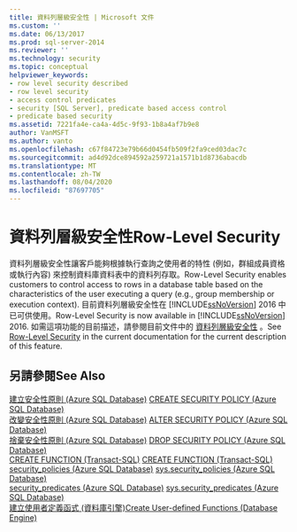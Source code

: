 ```yaml
---
title: 資料列層級安全性 | Microsoft 文件
ms.custom: ''
ms.date: 06/13/2017
ms.prod: sql-server-2014
ms.reviewer: ''
ms.technology: security
ms.topic: conceptual
helpviewer_keywords:
- row level security described
- row level security
- access control predicates
- security [SQL Server], predicate based access control
- predicate based security
ms.assetid: 7221fa4e-ca4a-4d5c-9f93-1b8a4af7b9e8
author: VanMSFT
ms.author: vanto
ms.openlocfilehash: c67f84723e79b66d0454fb509f2fa9ced03dac7c
ms.sourcegitcommit: ad4d92dce894592a259721a1571b1d8736abacdb
ms.translationtype: MT
ms.contentlocale: zh-TW
ms.lasthandoff: 08/04/2020
ms.locfileid: "87697705"
---
```

# <a name="row-level-security"></a><span data-ttu-id="f19c0-102">資料列層級安全性</span><span class="sxs-lookup"><span data-stu-id="f19c0-102">Row-Level Security</span></span>
  <span data-ttu-id="f19c0-103">資料列層級安全性讓客戶能夠根據執行查詢之使用者的特性 (例如，群組成員資格或執行內容) 來控制資料庫資料表中的資料列存取。</span><span class="sxs-lookup"><span data-stu-id="f19c0-103">Row-Level Security enables customers to control access to rows in a database table based on the characteristics of the user executing a query (e.g., group membership or execution context).</span></span> <span data-ttu-id="f19c0-104">目前資料列層級安全性在 [!INCLUDE[ssNoVersion](../../includes/ssnoversion-md.md)] 2016 中已可供使用。</span><span class="sxs-lookup"><span data-stu-id="f19c0-104">Row-Level Security is now available in [!INCLUDE[ssNoVersion](../../includes/ssnoversion-md.md)] 2016.</span></span> <span data-ttu-id="f19c0-105">如需這項功能的目前描述，請參閱目前文件中的 [資料列層級安全性](https://msdn.microsoft.com/library/dn765131.aspx) 。</span><span class="sxs-lookup"><span data-stu-id="f19c0-105">See [Row-Level Security](https://msdn.microsoft.com/library/dn765131.aspx) in the current documentation for the current description of this feature.</span></span>  
  
## <a name="see-also"></a><span data-ttu-id="f19c0-106">另請參閱</span><span class="sxs-lookup"><span data-stu-id="f19c0-106">See Also</span></span>  
 <span data-ttu-id="f19c0-107">[建立安全性原則 &#40;Azure SQL Database&#41;](/sql/t-sql/statements/create-security-policy-transact-sql) </span><span class="sxs-lookup"><span data-stu-id="f19c0-107">[CREATE SECURITY POLICY &#40;Azure SQL Database&#41;](/sql/t-sql/statements/create-security-policy-transact-sql) </span></span>  
 <span data-ttu-id="f19c0-108">[改變安全性原則 &#40;Azure SQL Database&#41;](/sql/t-sql/statements/alter-security-policy-transact-sql) </span><span class="sxs-lookup"><span data-stu-id="f19c0-108">[ALTER SECURITY POLICY &#40;Azure SQL Database&#41;](/sql/t-sql/statements/alter-security-policy-transact-sql) </span></span>  
 <span data-ttu-id="f19c0-109">[捨棄安全性原則 &#40;Azure SQL Database&#41;](/sql/t-sql/statements/drop-security-policy-transact-sql) </span><span class="sxs-lookup"><span data-stu-id="f19c0-109">[DROP SECURITY POLICY &#40;Azure SQL Database&#41;](/sql/t-sql/statements/drop-security-policy-transact-sql) </span></span>  
 <span data-ttu-id="f19c0-110">[CREATE FUNCTION &#40;Transact-SQL&#41;](/sql/t-sql/statements/create-function-transact-sql) </span><span class="sxs-lookup"><span data-stu-id="f19c0-110">[CREATE FUNCTION &#40;Transact-SQL&#41;](/sql/t-sql/statements/create-function-transact-sql) </span></span>  
 <span data-ttu-id="f19c0-111">[security_policies &#40;Azure SQL Database&#41;](/sql/relational-databases/system-catalog-views/sys-security-policies-transact-sql) </span><span class="sxs-lookup"><span data-stu-id="f19c0-111">[sys.security_policies &#40;Azure SQL Database&#41;](/sql/relational-databases/system-catalog-views/sys-security-policies-transact-sql) </span></span>  
 <span data-ttu-id="f19c0-112">[security_predicates &#40;Azure SQL Database&#41;](/sql/relational-databases/system-catalog-views/sys-security-predicates-transact-sql) </span><span class="sxs-lookup"><span data-stu-id="f19c0-112">[sys.security_predicates &#40;Azure SQL Database&#41;](/sql/relational-databases/system-catalog-views/sys-security-predicates-transact-sql) </span></span>  
 [<span data-ttu-id="f19c0-113">建立使用者定義函式 &#40;資料庫引擎&#41;</span><span class="sxs-lookup"><span data-stu-id="f19c0-113">Create User-defined Functions &#40;Database Engine&#41;</span></span>](../user-defined-functions/create-user-defined-functions-database-engine.md)  
  
  
